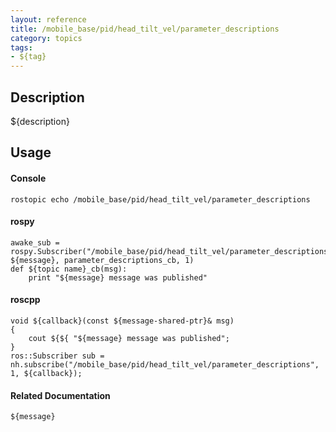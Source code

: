 ```yaml
---
layout: reference
title: /mobile_base/pid/head_tilt_vel/parameter_descriptions
category: topics
tags: 
- ${tag}
---
```


## Description
${description}

## Usage
#### Console
```
rostopic echo /mobile_base/pid/head_tilt_vel/parameter_descriptions
```

#### rospy
```
awake_sub = rospy.Subscriber("/mobile_base/pid/head_tilt_vel/parameter_descriptions", ${message}, parameter_descriptions_cb, 1)
def ${topic name}_cb(msg):
    print "${message} message was published"
```

#### roscpp
```
void ${callback}(const ${message-shared-ptr}& msg)
{
    cout ${${ "${message} message was published";
}
ros::Subscriber sub = nh.subscribe("/mobile_base/pid/head_tilt_vel/parameter_descriptions", 1, ${callback});
```

#### Related Documentation
``${message}``